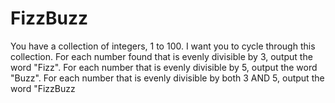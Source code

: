 # FizzBuzz
You have a collection of integers, 1 to 100.  I want you to cycle through this collection.  For each number found that is evenly divisible by 3, output the word "Fizz".  For each number that is evenly divisible by 5, output the word "Buzz".   For each number that is evenly divisible by both 3 AND 5, output the word "FizzBuzz
